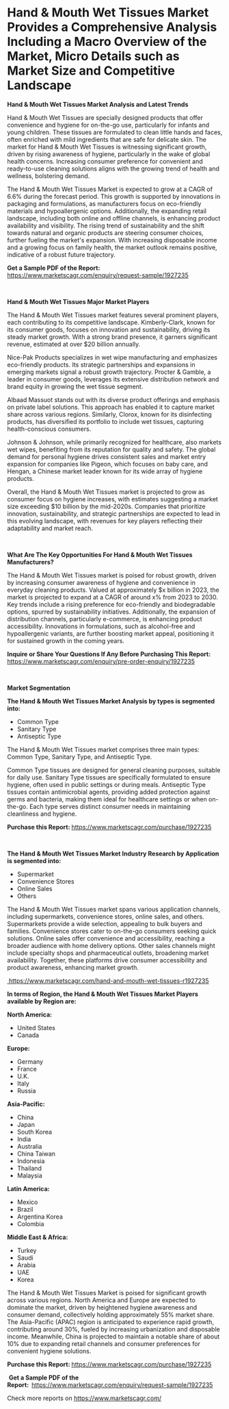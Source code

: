 <p><h1>Hand & Mouth Wet Tissues Market Provides a Comprehensive Analysis Including a Macro Overview of the Market, Micro Details such as Market Size and Competitive Landscape</h1></p><p><strong>Hand & Mouth Wet Tissues Market Analysis and Latest Trends</strong></p>
<p><p>Hand & Mouth Wet Tissues are specially designed products that offer convenience and hygiene for on-the-go use, particularly for infants and young children. These tissues are formulated to clean little hands and faces, often enriched with mild ingredients that are safe for delicate skin. The market for Hand & Mouth Wet Tissues is witnessing significant growth, driven by rising awareness of hygiene, particularly in the wake of global health concerns. Increasing consumer preference for convenient and ready-to-use cleaning solutions aligns with the growing trend of health and wellness, bolstering demand.</p><p>The Hand & Mouth Wet Tissues Market is expected to grow at a CAGR of 6.6% during the forecast period. This growth is supported by innovations in packaging and formulations, as manufacturers focus on eco-friendly materials and hypoallergenic options. Additionally, the expanding retail landscape, including both online and offline channels, is enhancing product availability and visibility. The rising trend of sustainability and the shift towards natural and organic products are steering consumer choices, further fueling the market's expansion. With increasing disposable income and a growing focus on family health, the market outlook remains positive, indicative of a robust future trajectory.</p></p>
<p><strong>Get a Sample PDF of the Report:&nbsp;</strong> <a href="https://www.marketscagr.com/enquiry/request-sample/1927235?utm_campaign=2014&utm_medium=2&utm_source=Github&utm_content=ia&utm_term=15012025&utm_id=hand-mouth-wet-tissues">https://www.marketscagr.com/enquiry/request-sample/1927235</a></p>
<p>&nbsp;</p>
<p><strong>Hand & Mouth Wet Tissues Major Market Players</strong></p>
<p><p>The Hand & Mouth Wet Tissues market features several prominent players, each contributing to its competitive landscape. Kimberly-Clark, known for its consumer goods, focuses on innovation and sustainability, driving its steady market growth. With a strong brand presence, it garners significant revenue, estimated at over $20 billion annually.</p><p>Nice-Pak Products specializes in wet wipe manufacturing and emphasizes eco-friendly products. Its strategic partnerships and expansions in emerging markets signal a robust growth trajectory. Procter & Gamble, a leader in consumer goods, leverages its extensive distribution network and brand equity in growing the wet tissue segment.</p><p>Albaad Massuot stands out with its diverse product offerings and emphasis on private label solutions. This approach has enabled it to capture market share across various regions. Similarly, Clorox, known for its disinfecting products, has diversified its portfolio to include wet tissues, capturing health-conscious consumers.</p><p>Johnson & Johnson, while primarily recognized for healthcare, also markets wet wipes, benefiting from its reputation for quality and safety. The global demand for personal hygiene drives consistent sales and market entry expansion for companies like Pigeon, which focuses on baby care, and Hengan, a Chinese market leader known for its wide array of hygiene products.</p><p>Overall, the Hand & Mouth Wet Tissues market is projected to grow as consumer focus on hygiene increases, with estimates suggesting a market size exceeding $10 billion by the mid-2020s. Companies that prioritize innovation, sustainability, and strategic partnerships are expected to lead in this evolving landscape, with revenues for key players reflecting their adaptability and market reach.</p></p>
<p>&nbsp;</p>
<p><strong>What Are The Key Opportunities For Hand & Mouth Wet Tissues Manufacturers?</strong></p>
<p><p>The Hand & Mouth Wet Tissues market is poised for robust growth, driven by increasing consumer awareness of hygiene and convenience in everyday cleaning products. Valued at approximately $x billion in 2023, the market is projected to expand at a CAGR of around x% from 2023 to 2030. Key trends include a rising preference for eco-friendly and biodegradable options, spurred by sustainability initiatives. Additionally, the expansion of distribution channels, particularly e-commerce, is enhancing product accessibility. Innovations in formulations, such as alcohol-free and hypoallergenic variants, are further boosting market appeal, positioning it for sustained growth in the coming years.</p></p>
<p><strong>Inquire or Share Your Questions If Any Before Purchasing This Report:</strong> <a href="https://www.marketscagr.com/enquiry/pre-order-enquiry/1927235?utm_campaign=2014&utm_medium=2&utm_source=Github&utm_content=ia&utm_term=15012025&utm_id=hand-mouth-wet-tissues">https://www.marketscagr.com/enquiry/pre-order-enquiry/1927235</a></p>
<p>&nbsp;</p>
<p><strong>Market Segmentation</strong></p>
<p><strong>The Hand & Mouth Wet Tissues Market Analysis by types is segmented into:</strong></p>
<p><ul><li>Common Type</li><li>Sanitary Type</li><li>Antiseptic Type</li></ul></p>
<p><p>The Hand & Mouth Wet Tissues market comprises three main types: Common Type, Sanitary Type, and Antiseptic Type. </p><p>Common Type tissues are designed for general cleaning purposes, suitable for daily use. Sanitary Type tissues are specifically formulated to ensure hygiene, often used in public settings or during meals. Antiseptic Type tissues contain antimicrobial agents, providing added protection against germs and bacteria, making them ideal for healthcare settings or when on-the-go. Each type serves distinct consumer needs in maintaining cleanliness and hygiene.</p></p>
<p><strong>Purchase this Report:&nbsp;</strong><a href="https://www.marketscagr.com/purchase/1927235?utm_campaign=2014&utm_medium=2&utm_source=Github&utm_content=ia&utm_term=15012025&utm_id=hand-mouth-wet-tissues">https://www.marketscagr.com/purchase/1927235</a></p>
<p>&nbsp;</p>
<p><strong>The Hand & Mouth Wet Tissues Market Industry Research by Application is segmented into:</strong></p>
<p><ul><li>Supermarket</li><li>Convenience Stores</li><li>Online Sales</li><li>Others</li></ul></p>
<p><p>The Hand & Mouth Wet Tissues market spans various application channels, including supermarkets, convenience stores, online sales, and others. Supermarkets provide a wide selection, appealing to bulk buyers and families. Convenience stores cater to on-the-go consumers seeking quick solutions. Online sales offer convenience and accessibility, reaching a broader audience with home delivery options. Other sales channels might include specialty shops and pharmaceutical outlets, broadening market availability. Together, these platforms drive consumer accessibility and product awareness, enhancing market growth.</p></p>
<p><a href="https://www.marketscagr.com/hand-and-mouth-wet-tissues-r1927235?utm_campaign=2014&utm_medium=2&utm_source=Github&utm_content=ia&utm_term=15012025&utm_id=hand-mouth-wet-tissues">&nbsp;https://www.marketscagr.com/hand-and-mouth-wet-tissues-r1927235</a></p>
<p><strong>In terms of Region, the Hand & Mouth Wet Tissues Market Players available by Region are:</strong></p>
<p>
    <p> <strong> North America: </strong>
        <ul>
            <li>United States</li>
            <li>Canada</li>
        </ul>
        </p> 
    <p> <strong> Europe: </strong>
        <ul>
            <li>Germany</li>
            <li>France</li>
            <li>U.K.</li>
            <li>Italy</li>
            <li>Russia</li>
        </ul>
        </p> 
    <p> <strong> Asia-Pacific: </strong>
        <ul>
            <li>China</li>
            <li>Japan</li>
            <li>South Korea</li>
            <li>India</li>
            <li>Australia</li>
            <li>China Taiwan</li>
            <li>Indonesia</li>
            <li>Thailand</li>
            <li>Malaysia</li>
        </ul>
        </p> 
    <p> <strong> Latin America: </strong>
        <ul>
            <li>Mexico</li>
            <li>Brazil</li>
            <li>Argentina Korea</li>
            <li>Colombia</li>
        </ul>
        </p> 
    <p> <strong> Middle East & Africa: </strong>
        <ul>
            <li>Turkey</li>
            <li>Saudi</li>
            <li>Arabia</li>
            <li>UAE</li>
            <li>Korea</li>
        </ul>
    </p>
    </p>
<p><p>The Hand & Mouth Wet Tissues Market is poised for significant growth across various regions. North America and Europe are expected to dominate the market, driven by heightened hygiene awareness and consumer demand, collectively holding approximately 55% market share. The Asia-Pacific (APAC) region is anticipated to experience rapid growth, contributing around 30%, fueled by increasing urbanization and disposable income. Meanwhile, China is projected to maintain a notable share of about 10% due to expanding retail channels and consumer preferences for convenient hygiene solutions.</p></p>
<p><strong>Purchase this Report: </strong><a href="https://www.marketscagr.com/purchase/1927235?utm_campaign=2014&utm_medium=2&utm_source=Github&utm_content=ia&utm_term=15012025&utm_id=hand-mouth-wet-tissues">https://www.marketscagr.com/purchase/1927235</a></p>
<p>&nbsp;<strong>Get a Sample PDF of the Report:&nbsp;&nbsp;</strong><a href="https://www.marketscagr.com/enquiry/request-sample/1927235?utm_campaign=2014&utm_medium=2&utm_source=Github&utm_content=ia&utm_term=15012025&utm_id=hand-mouth-wet-tissues">https://www.marketscagr.com/enquiry/request-sample/1927235</a></p>
<p><strong></strong></p>
<p>Check more reports on <a href="https://www.marketscagr.com/?utm_campaign=2014&utm_medium=2&utm_source=Github&utm_content=ia&utm_term=15012025&utm_id=hand-mouth-wet-tissues">https://www.marketscagr.com/</a></p>